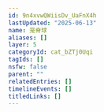 ```yaml
---
id: 9n4xvwQWiisDv_UaFnX4h
lastUpdated: "2025-06-13"
name: 笼脊球
aliases: []
layer: 5
categoryId: cat_bZTj0Uqi
tagIds: []
nsfw: false
parent: ""
relatedEntries: []
timelineEvents: []
titledLinks: []
---
```


